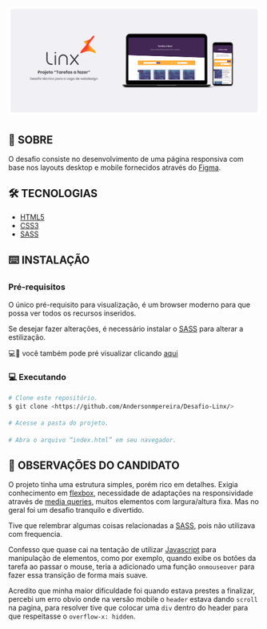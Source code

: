<h1 align="center">
  <img alt="Linx - desafio tecnico" title="#Linx - desafio tecnico" src="./screenshot/banner.png" />
</h1>

## 📖 SOBRE

O desafio consiste no desenvolvimento de uma página responsiva com base nos layouts desktop e mobile fornecidos através do [Figma](https://www.figma.com/).

## 🛠️ TECNOLOGIAS

- [HTML5](https://developer.mozilla.org/en-US/docs/Web/HTML)
- [CSS3](https://developer.mozilla.org/pt-BR/docs/Web/CSS)
- [SASS](https://sass-lang.com/)

## ⌨️ INSTALAÇÃO

### Pré-requisitos

O único pré-requisito para visualização, é um browser moderno para que possa ver todos os recursos inseridos.

Se desejar fazer alterações, é necessário instalar o [SASS](https://sass-lang.com/install) para alterar a estilização.

💻📱 você também pode pré visualizar clicando [aqui](https://)

### 💻 Executando

```bash
# Clone este repositório.
$ git clone <https://github.com/Andersonmpereira/Desafio-Linx/>

# Acesse a pasta do projeto.

# Abra o arquivo “index.html” em seu navegador.

```

## 💬 OBSERVAÇÕES DO CANDIDATO

O projeto tinha uma estrutura simples, porém rico em detalhes. Exigia conhecimento em [flexbox](https://developer.mozilla.org/pt-BR/docs/Web/CSS/CSS_Flexible_Box_Layout/Basic_Concepts_of_Flexbox), necessidade de adaptações na responsividade através de [media queries](https://developer.mozilla.org/pt-BR/docs/Web/CSS/Media_Queries/Using_media_queries), muitos elementos com largura/altura fixa.
Mas no geral foi um desafio tranquilo e divertido.

Tive que relembrar algumas coisas relacionadas a [SASS](https://sass-lang.com/), pois não utilizava com frequencia.

Confesso que quase cai na tentação de utilizar [Javascript](https://developer.mozilla.org/pt-BR/docs/Web/JavaScript) para manipulação de elementos, como por exemplo, quando exibe os botões da tarefa ao passar o mouse, teria a adicionado uma função ```onmouseover``` para fazer essa transição de forma mais suave.

Acredito que minha maior dificuldade foi quando estava prestes a finalizar, percebi um erro obvio onde na versão mobile o ```header``` estava dando ```scroll``` na pagina, para resolver tive que colocar uma ```div``` dentro do header para que respeitasse o ```overflow-x: hidden```.

